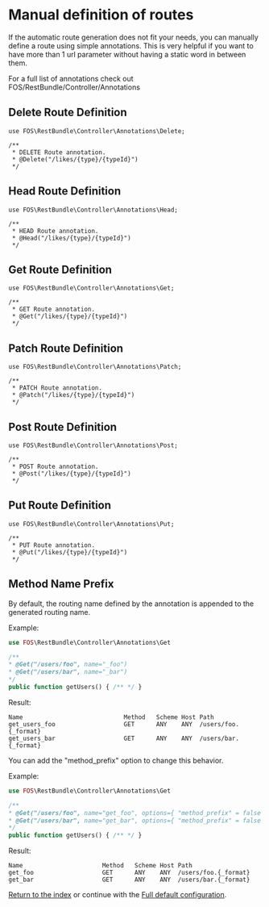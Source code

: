 Manual definition of routes
=====================================

If the automatic route generation does not fit your needs, you can manually define a route using simple annotations. This is very helpful if you want to have more than 1 url parameter without having a static word in between them.

For a full list of annotations check out FOS/RestBundle/Controller/Annotations

## Delete Route Definition
	use FOS\RestBundle\Controller\Annotations\Delete;

	/**
	 * DELETE Route annotation.
	 * @Delete("/likes/{type}/{typeId}")
	 */

## Head Route Definition
	use FOS\RestBundle\Controller\Annotations\Head;

	/**
	 * HEAD Route annotation.
	 * @Head("/likes/{type}/{typeId}")
	 */

## Get Route Definition
	use FOS\RestBundle\Controller\Annotations\Get;

	/**
	 * GET Route annotation.
	 * @Get("/likes/{type}/{typeId}")
	 */
	 
## Patch Route Definition
	use FOS\RestBundle\Controller\Annotations\Patch;

	/**
	 * PATCH Route annotation.
	 * @Patch("/likes/{type}/{typeId}")
	 */
	 
## Post Route Definition
	use FOS\RestBundle\Controller\Annotations\Post;

	/**
	 * POST Route annotation.
	 * @Post("/likes/{type}/{typeId}")
	 */
	 
## Put Route Definition
	use FOS\RestBundle\Controller\Annotations\Put;

	/**
	 * PUT Route annotation.
	 * @Put("/likes/{type}/{typeId}")
	 */
	 
## Method Name Prefix

By default, the routing name defined by the annotation is appended to the generated routing name.

Example:
```php
use FOS\RestBundle\Controller\Annotations\Get

/**
* @Get("/users/foo", name="_foo")
* @Get("/users/bar", name="_bar")
*/
public function getUsers() { /** */ }
```

Result:
```
Name                            Method   Scheme Host Path
get_users_foo                   GET      ANY    ANY  /users/foo.{_format}
get_users_bar                   GET      ANY    ANY  /users/bar.{_format}
```
   
   
You can add the "method_prefix" option to change this behavior.

Example:
```php
use FOS\RestBundle\Controller\Annotations\Get

/**
* @Get("/users/foo", name="get_foo", options={ "method_prefix" = false })
* @Get("/users/bar", name="get_bar", options={ "method_prefix" = false })
*/
public function getUsers() { /** */ }
```

Result:
```
Name                      Method   Scheme Host Path
get_foo                   GET      ANY    ANY  /users/foo.{_format}
get_bar                   GET      ANY    ANY  /users/bar.{_format}
```	 

[Return to the index](index.md) or continue with the [Full default configuration](configuration-reference.md).

